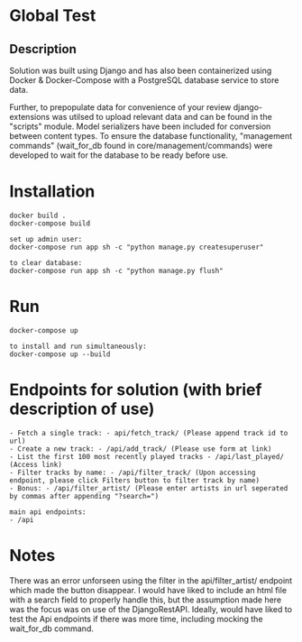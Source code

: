 # Global Test
## Description
Solution was built using Django and has also been containerized using Docker & Docker-Compose with a PostgreSQL database service to store data. 

Further, to prepopulate data for convenience of your review django-extensions was utilsed to upload relevant data and can be found in the "scripts" module. Model serializers have been included for conversion between content types. To ensure the database functionality, "management commands" (wait_for_db found in core/management/commands) were developed to wait for the database to be ready before use. 

# Installation
```
docker build .
docker-compose build

set up admin user:
docker-compose run app sh -c "python manage.py createsuperuser"

to clear database:
docker-compose run app sh -c "python manage.py flush"

```

# Run
```
docker-compose up

to install and run simultaneously:
docker-compose up --build
```

# Endpoints for solution (with brief description of use)
```
- Fetch a single track: - api/fetch_track/ (Please append track id to url)
- Create a new track: - /api/add_track/ (Please use form at link)
- List the first 100 most recently played tracks - /api/last_played/ (Access link)
- Filter tracks by name: - /api/filter_track/ (Upon accessing endpoint, please click Filters button to filter track by name)
- Bonus: - /api/filter_artist/ (Please enter artists in url seperated by commas after appending "?search=")

main api endpoints:
- /api

```

# Notes
There was an error unforseen using the filter in the api/filter_artist/ endpoint which made the button disappear. I would have liked to include an html file with a search field to properly handle this, but the assumption made here was the focus was on use of the DjangoRestAPI. Ideally, would have liked to test the Api endpoints if there was more time, including mocking the wait_for_db command.
